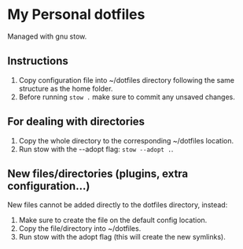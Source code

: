 # My Personal dotfiles

Managed with gnu stow.

## Instructions

1. Copy configuration file into ~/dotfiles directory following the same structure as the home folder.
2. Before running `stow .` make sure to commit any unsaved changes.

## For dealing with directories

1. Copy the whole directory to the corresponding ~/dotfiles location.
2. Run stow with the --adopt flag: `stow --adopt .`.

## New files/directories (plugins, extra configuration...)

New files cannot be added directly to the dotfiles directory, instead:

1. Make sure to create the file on the default config location.
2. Copy the file/directory into ~/dotfiles.
3. Run stow with the adopt flag (this will create the new symlinks).
